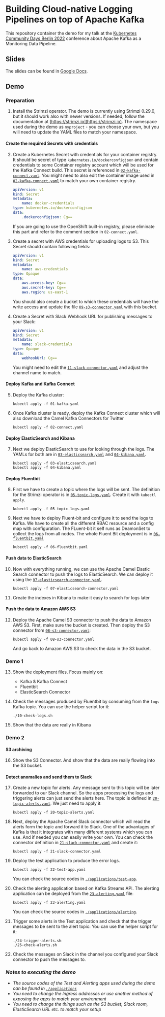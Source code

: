 # Building Cloud-native Logging Pipelines on top of Apache Kafka

This repository container the demo for my talk at the [Kubernetes Community Days Berlin 2022](https://community.cncf.io/events/details/cncf-kcd-berlin-presents-kubernetes-community-days-berlin-2022-1/) conference about Apache Kafka as a Monitoring Data Pipeline.

## Slides

The slides can be found in [Google Docs](https://docs.google.com/presentation/d/1sHgFBJyrM0Q3WMDEqNyQy2xSXgONgapFPazUgo2RWmY/edit?usp=sharing).

## Demo

### Preparation

1) Install the Strimzi operator.
   The demo is currently using Strimzi 0.29.0, but it should work also with newer versions.
   If needed, follow the documentation at [https://strimzi.io](https://strimzi.io).
   The namespace used during the demo us `myproject` - you can choose your own, but you will need to update the YAML files to match your namespace.

#### Create the required Secrets with credentials

2) Create a Kubernetes Secret with credentials for your container registry.
   It should be secret of type `kubernetes.io/dockerconfigjson` and contain credentials to some Container registry account which will be used for the Kafka Connect build.
   This secret is referenced in [`02-kafka-connect.yaml`](./02-kafka-connect.yaml).
   You might need to also edit the container image used in [`02-kafka-connect.yaml`](./02-kafka-connect.yaml) to match your own container registry.
   ```yaml
   apiVersion: v1
   kind: Secret
   metadata:
       name: docker-credentials
   type: kubernetes.io/dockerconfigjson
   data:
       .dockerconfigjson: Cg==
   ```
   If you are going to use the OpenShift built-in registry, please eliminate this part and refer to the comment section in `02-connect.yaml`.

3) Create a secret with AWS credentials for uploading logs to S3.
   This Secret should contain following fields:
   ```yaml
   apiVersion: v1
   kind: Secret
   metadata:
       name: aws-credentials
   type: Opaque
   data:
       aws.access-key: Cg==
       aws.secret-key: Cg==
       aws.region: us-east-1
   ```
   You should also create a bucket to which these credentials will have the write access and update the file [`09-s3-connector.yaml`](./09-s3-connector.yaml) with this bucket.

4) Create a Secret with Slack Webhook URL for publishing messages to your Slack:
   ```yaml
   apiVersion: v1
   kind: Secret
   metadata:
       name: slack-credentials
   type: Opaque
   data:
       webhookUrl: Cg==
   ```
   You might need to edit the [`11-slack-connector.yaml`](./11-slack-connector.yaml) and adjust the channel name to match.

#### Deploy Kafka and Kafka Connect

5) Deploy the Kafka cluster:
   ```
   kubectl apply -f 01-kafka.yaml
   ```

6) Once Kafka cluster is ready, deploy the Kafka Connect cluster which will also download the Camel Kafka Connectors for Twitter
   ```
   kubectl apply -f 02-connect.yaml
   ```

#### Deploy ElasticSearch and Kibana

7) Next we deploy ElasticSearch to use for looking through the logs.
   The YAMLs for both are in [`03-elasticsearch.yaml`](./03-elasticsearch.yaml) and [`04-kibana.yaml`](./04-kibana.yaml).
   ```
   kubectl apply -f 03-elasticsearch.yaml
   kubectl apply -f 04-kibana.yaml
   ```

#### Deploy Fluentbit

8) First we have to create a topic where the logs will be sent.
   The definition for the Strimzi operator is in [`05-topic-logs.yaml`](./05-topic-logs.yaml).
   Create it with `kubectl apply`.
   ```
   kubectl apply -f 05-topic-logs.yaml
   ```

9) Next we have to deploy Fluent-bit and configure it to send the logs to Kafka.
   We have to create all the different RBAC resource and a config map with configuration.
   The FLuent-bit it self runs as DeamonSet to collect the logs from all nodes.
   The whole Fluent Bit deployment is in [`06-fluentbit.yaml`](./06-fluentbit.yaml)
   ```
   kubectl apply -f 06-fluentbit.yaml
   ```

#### Push data to ElasticSearch

10) Now with everything running, we can use the Apache Camel Elastic Search connector to push the logs to ElasticSearch.
    We can deploy it using the [`07-elasticsearch-connector.yaml`](./07-elasticsearch-connector.yaml).
    ```
    kubectl apply -f 07-elasticsearch-connector.yaml
    ```

11) Create the indexes in Kibana to make it easy to search for logs later

#### Push the data to Amazon AWS S3

12) Deploy the Apache Camel S3 connector to push the data to Amazon AWS S3.
    First, make sure the bucket is created.
    Then deploy the S3 connector from [`08-s3-connector.yaml`](./08-s3-connector.yaml):
    ```
    kubectl apply -f 08-s3-connector.yaml
    ```
    And go back to Amazon AWS S3 to check the data in the S3 bucket.

### Demo 1

13) Show the deployment files.
    Focus mainly on:
    * Kafka & Kafka Connect
    * Fluentbit
    * ElasticSearch Connector

14) Check the messages produced by Fluentbit by consuming from the `logs` Kafka topic.
    You can use the helper script for it:
    ```
    ./10-check-logs.sh
    ```

15) Show that the data are really in Kibana

### Demo 2

#### S3 archiving

16) Show the S3 Connector.
    And show that the data are really flowing into the S3 bucket.

#### Detect anomalies and send them to Slack

17) Create a new topic for alerts.
    Any message sent to this topic will be later forwarded to our Slack channel.
    So the apps processing the logs and triggering alerts can just send the alerts here.
    The topic is defined in [`20-topic-alerts.yaml`](./20-topic-alerts.yaml).
    We just need to apply it:
    ```
    kubectl apply -f 20-topic-alerts.yaml
    ```

18) Next, deploy the Apache Camel Slack connector which will read the alerts form the topic and forward it to Slack.
    One of the advantages of Kafka is that it integrates with many different systems which you can use.
    And if needed you can easily write your own.
    You can check the connector definition in [`21-slack-connector.yaml`](./21-slack-connector.yaml) and create it:
    ```
    kubectl apply -f 21-slack-connector.yaml
    ```

19) Deploy the test application to produce the error logs.
    ```
    kubectl apply -f 22-test-app.yaml
    ```
    You can check the source codes in  [`./applications/test-app`](./applications/test-app).

20) Check the alerting application based on Kafka Streams API.
    The alerting application can be deployed from the [`23-alerting.yaml`](./232-alerting.yaml) file:
    ```
    kubectl apply -f 23-alerting.yaml
    ```
    You can check the source codes in  [`./applications/alerting`](./applications/alerting).

21) Trigger some alerts in the Test application and check that the trigger messages to be sent to the alert topic:
    You can use the helper script for it:
    ```
    ./24-trigger-alerts.sh
    ./25-check-alerts.sh
    ```

22) Check the messages on Slack in the channel you configured your Slack connector to push the messages to.

### _Notes to executing the demo_

* _The source codes of the Test and Alerting apps used during the demo can be found in [`./applications`](./applications)_
* _You need to change the Ingress addresses or use another method of exposing the apps to match your environment_
* _You need to change the things such as the S3 bucket, Slack room, ElasticSearch URL etc. to match your setup_
